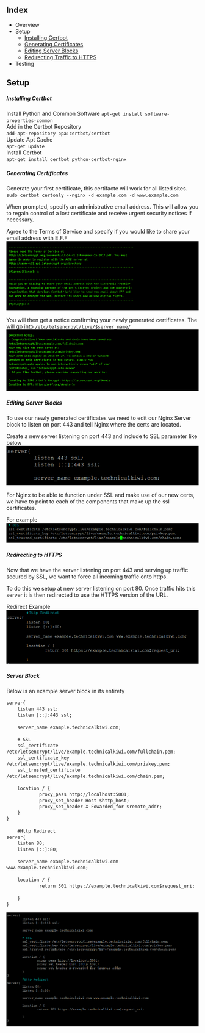 ## Index

- Overview
- Setup
  - [Installing Certbot](#installing-certbot)
  - [Generating Certificates](#generating-certificates)
  - [Editing Server Blocks](#editing-server-blocks)
  - [Redirecting Traffic to HTTPS](#redirecting-to-https)
- Testing

## Setup

##### Installing Certbot

Install Python and Common Software 
`apt-get install software-properties-common`  
Add in the Certbot Repository  
`add-apt-repository ppa:certbot/certbot`  
Update Apt Cache  
`apt-get update`  
Install Certbot  
`apt-get install certbot python-certbot-nginx` 

##### Generating Certificates  

Generate your first certificate, this certifacte will work for all listed sites. 
`sudo certbot certonly --nginx -d example.com -d www.example.com`

When prompted, specify an administrative email address. This will allow you to regain control of a lost certificate and receive urgent security notices if necessary. 

Agree to the Terms of Service and specify if you would like to share your email address with E.F.F 
![Certbot t&cs](/images/certbot_run.png)

You will then get a notice confirming your newly generated certificates. 
The will go into `/etc/letsencrpyt/live/$server_name/` 
![Certbot certs](/images/certbot_cert.png)


##### Editing Server Blocks

To use our newly generated certificates we need to edit our Nginx Server block to listen on port 443 and tell Nginx where the certs are located.  

Create a new server listening on port 443 and include to SSL parameter like below
![Listen on 443](/images/listen_443.png)


For Nginx to be able to function under SSL and make use of our new certs, we have to point to each of the components that make up the ssl certificates.  

For example 
![SSL Config](/images/ssl_config.png)


##### Redirecting to HTTPS
Now that we have the server listening on port 443 and serving up traffic secured by SSL, we want to force all incoming traffic onto https.

To do this we setup at new server listening on port 80.
Once traffic hits this server it is then redirected to use the HTTPS version of the URL.

Redirect Example
![HTTPS Redirect](/images/https_redirect.png)


##### Server Block
Below is an example server block in its entirety

    server{  
        listen 443 ssl;  
        listen [::]:443 ssl;  

        server_name example.technicalkiwi.com;

        # SSL
        ssl_certificate /etc/letsencrypt/live/example.technicalkiwi.com/fullchain.pem;
        ssl_certificate_key /etc/letsencrypt/live/example.technicalkiwi.com/privkey.pem;
        ssl_trusted_certificate /etc/letsencrypt/live/example.technicalkiwi.com/chain.pem;

        location / {
                proxy_pass http://localhost:5001;
                proxy_set_header Host $http_host;
                proxy_set_header X-Fowarded_for $remote_addr;
        }  
    }  

        #Http Redirect  
    server{  
        listen 80;  
        listen [::]:80;

        server_name example.technicalkiwi.com www.example.technicalkiwi.com;

        location / {
                return 301 https://example.technicalkiwi.com$request_uri;

        }
    }


![SSL Server Block](/images/ssl_serverblock.png)